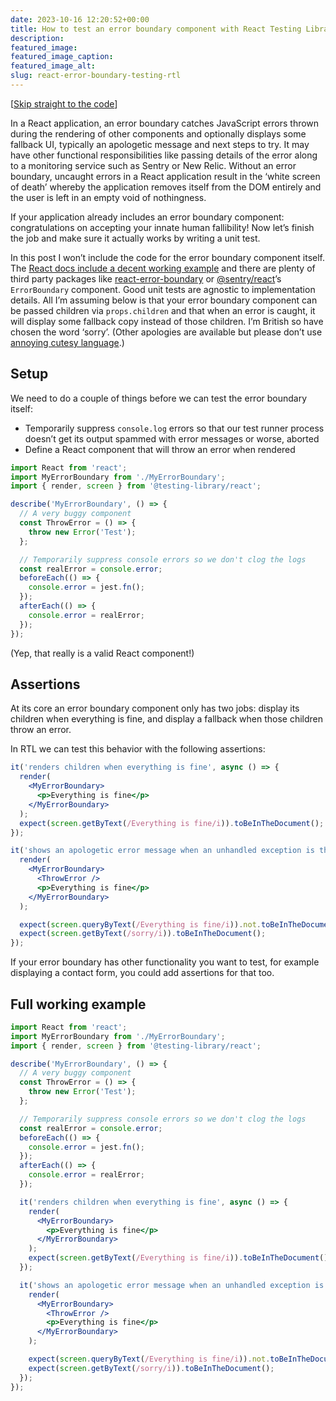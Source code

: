 ```yaml
---
date: 2023-10-16 12:20:52+00:00
title: How to test an error boundary component with React Testing Library
description:
featured_image:
featured_image_caption:
featured_image_alt:
slug: react-error-boundary-testing-rtl
---
```


[[Skip straight to the code](#full-working-example)]

In a React application, an error boundary catches JavaScript errors thrown during the rendering of other components and optionally displays some fallback UI, typically an apologetic message and next steps to try. It may have other functional responsibilities like passing details of the error along to a monitoring service such as Sentry or New Relic. Without an error boundary, uncaught errors in a React application result in the ‘white screen of death’ whereby the application removes itself from the DOM entirely and the user is left in an empty void of nothingness.

If your application already includes an error boundary component: congratulations on accepting your innate human fallibility! Now let’s finish the job and make sure it actually works by writing a unit test.

In this post I won’t include the code for the error boundary component itself. The [React docs include a decent working example](https://react.dev/reference/react/Component#catching-rendering-errors-with-an-error-boundary) and there are plenty of third party packages like [react-error-boundary](https://github.com/bvaughn/react-error-boundary) or [@sentry/react](https://www.npmjs.com/package/@sentry/react)’s `ErrorBoundary` component. Good unit tests are agnostic to implementation details. All I’m assuming below is that your error boundary component can be passed children via `props.children` and that when an error is caught, it will display some fallback copy instead of those children. I’m British so have chosen the word ‘sorry’. (Other apologies are available but please don’t use [annoying cutesy language](https://alexwlchan.net/2022/no-cute/).)

## Setup

We need to do a couple of things before we can test the error boundary itself:

* Temporarily suppress `console.log` errors so that our test runner process doesn’t get its output spammed with error messages or worse, aborted
* Define a React component that will throw an error when rendered

```jsx
import React from 'react';
import MyErrorBoundary from './MyErrorBoundary';
import { render, screen } from '@testing-library/react';

describe('MyErrorBoundary', () => {
  // A very buggy component
  const ThrowError = () => {
    throw new Error('Test');
  };

  // Temporarily suppress console errors so we don't clog the logs
  const realError = console.error;
  beforeEach(() => {
    console.error = jest.fn();
  });
  afterEach(() => {
    console.error = realError;
  });
});
```

(Yep, that really is a valid React component!)

## Assertions

At its core an error boundary component only has two jobs: display its children when everything is fine, and display a fallback when those children throw an error.

In RTL we can test this behavior with the following assertions:

```jsx
it('renders children when everything is fine', async () => {
  render(
    <MyErrorBoundary>
      <p>Everything is fine</p>
    </MyErrorBoundary>
  );
  expect(screen.getByText(/Everything is fine/i)).toBeInTheDocument();
});

it('shows an apologetic error message when an unhandled exception is thrown', () => {
  render(
    <MyErrorBoundary>
      <ThrowError />
      <p>Everything is fine</p>
    </MyErrorBoundary>
  );

  expect(screen.queryByText(/Everything is fine/i)).not.toBeInTheDocument();
  expect(screen.getByText(/sorry/i)).toBeInTheDocument();
});
```

If your error boundary has other functionality you want to test, for example displaying a contact form, you could add assertions for that too.

## Full working example

```jsx
import React from 'react';
import MyErrorBoundary from './MyErrorBoundary';
import { render, screen } from '@testing-library/react';

describe('MyErrorBoundary', () => {
  // A very buggy component
  const ThrowError = () => {
    throw new Error('Test');
  };

  // Temporarily suppress console errors so we don't clog the logs
  const realError = console.error;
  beforeEach(() => {
    console.error = jest.fn();
  });
  afterEach(() => {
    console.error = realError;
  });

  it('renders children when everything is fine', async () => {
    render(
      <MyErrorBoundary>
        <p>Everything is fine</p>
      </MyErrorBoundary>
    );
    expect(screen.getByText(/Everything is fine/i)).toBeInTheDocument();
  });

  it('shows an apologetic error message when an unhandled exception is thrown', () => {
    render(
      <MyErrorBoundary>
        <ThrowError />
        <p>Everything is fine</p>
      </MyErrorBoundary>
    );

    expect(screen.queryByText(/Everything is fine/i)).not.toBeInTheDocument();
    expect(screen.getByText(/sorry/i)).toBeInTheDocument();
  });
});
```
